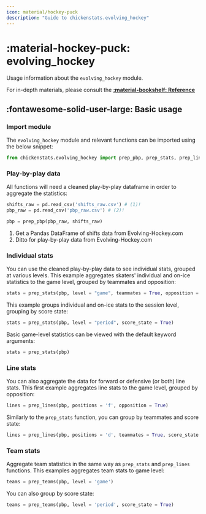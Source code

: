```yaml
---
icon: material/hockey-puck
description: "Guide to chickenstats.evolving_hockey"
---
```


# :material-hockey-puck: **evolving_hockey**

Usage information about the `evolving_hockey` module.

For in-depth materials, please consult the **[:material-bookshelf: Reference](../../reference/reference.md)**

## :fontawesome-solid-user-large: **Basic usage**

### **Import module**

The `evolving_hockey` module and relevant functions can be imported using the below snippet:

```python
from chickenstats.evolving_hockey import prep_pbp, prep_stats, prep_lines, prep_team
```

### **Play-by-play data**

All functions will need a cleaned play-by-play dataframe in order to aggregate the statistics:

```python
shifts_raw = pd.read_csv('shifts_raw.csv') # (1)! 
pbp_raw = pd.read_csv('pbp_raw.csv') # (2)!

pbp = prep_pbp(pbp_raw, shifts_raw)
```

1. Get a Pandas DataFrame of shifts data from Evolving-Hockey.com
2. Ditto for play-by-play data from Evolving-Hockey.com

### **Individual stats**

You can use the cleaned play-by-play data to see individual stats, grouped at various levels. This example
aggregates skaters' individual and on-ice statistics to the game level, grouped by teammates and opposition:

```python
stats = prep_stats(pbp, level = "game", teammates = True, opposition = True)
```

This example groups individual and on-ice stats to the session level, grouping by score state:

```python
stats = prep_stats(pbp, level = "period", score_state = True)
```

Basic game-level statistics can be viewed with the default keyword arguments:

```python
stats = prep_stats(pbp)
```

### **Line stats**

You can also aggregate the data for forward or defensive (or both) line stats. This first example aggregates line stats
to the game level, grouped by opposition:

```python
lines = prep_lines(pbp, positions = 'f', opposition = True)
```

Similarly to the `prep_stats` function, you can group by teammates and score state:

```python
lines = prep_lines(pbp, positions = 'd', teammates = True, score_state = True)
```

### **Team stats**

Aggregate team statistics in the same way as `prep_stats` and `prep_lines` functions. This examples aggregates team stats
to game level:

```python
teams = prep_teams(pbp, level = 'game')
```

You can also group by score state:

```python
teams = prep_teams(pbp, level = 'period', score_state = True)
```
